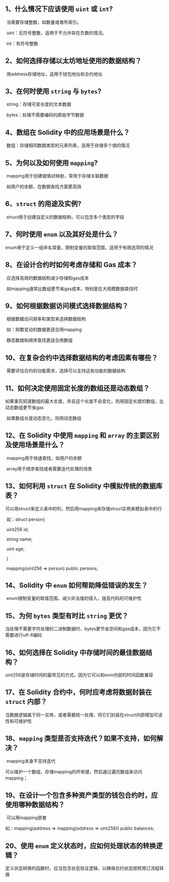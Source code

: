 ## 1、什么情况下应该使用 `uint` 或 `int`?

​	当需要存储整数，如数量或者所索引。

​	uint：无符号整数，适用于不允许存在负数的情况。

​	int：有符号整数

## 2、如何选择存储以太坊地址使用的数据结构？

​	用address存储地址，适用于钱包地址和合约地址

## 3、在何时使用 `string` 与 `bytes`?

​	string：存储可变长度的文本数据

​	bytes：处理不需要编码的原始字节数据

## 4、数组在 Solidity 中的应用场景是什么？

​	数组：存储相同数据类型的元素列表，适用于存储多个值的情况

## 5、为何以及如何使用 `mapping`?

​	mapping用于创建键值对映射，常用于存储关联数据

​	如用户的余额，在数据查找方面更高效

## 6、`struct` 的用途及实例?

​	struct用于创建自定义的数据结构，可以包含多个类型的字段

## 7、何时使用 `enum` 以及其好处是什么？

​	enum用于定义一组命名常量，限制变量的取值范围，适用于有限选项的情况

## 8、在设计合约时如何考虑存储和 Gas 成本？

​	应选择高效的数据结构减少存储和gas成本

​	如mapping通常比数组更节省gas成本，特别是在大规模数据查找时

## 9、如何根据数据访问模式选择数据结构？

​	根据数据访问频率和类型来选择数据结构

​	如：频繁变动的数据更适合用mapping

​		静态数据和顺序查找更适合用数组

## 10、在复杂合约中选择数据结构的考虑因素有哪些？

​	需要评估合约的功能需求，选择可以支持这些功能的数据结构

## 11、如何决定使用固定长度的数组还是动态数组？

​	如果事先知道数组的最大长度，并且这个长度不会变化，则用固定长度的数组，比动态数组更节省gas

​	如果数组长度动态变化，则用动态数组

## 12、在 Solidity 中使用 `mapping` 和 `array` 的主要区别及使用场景是什么？

​	mapping用于快速查找，如用户的余额

​	array用于顺序查找或者需要迭代处理的场景

## 13、如何利用 `struct` 在 Solidity 中模拟传统的数据库表？

​	可以用struct来定义表中的列，然后用mapping来存储struct实例来模拟表中的行

​	如：struct person{

​			uint256 id;

​			string name;

​			uint age;

​		}

​		mapping(uint256 => person) public persons;

## 14、Solidity 中 `enum` 如何帮助降低错误的发生？

​	enum限制变量的取值范围，减少非法值的侵入，提高代码的可维护性

## 15、为何 `bytes` 类型有时比 `string` 更优？

​	当处理不需要字符处理的二进制数据时，bytes更节省空间和gas成本，因为它不需要进行utf-8编码

## 16、如何选择在 Solidity 中存储时间的最佳数据结构？

​	uint256是存储时间的最常见的方式，因为它可以和evm内部的时间函数兼容

## 17、在 Solidity 合约中，何时应考虑将数据封装在 `struct` 内部？

​	当数据逻辑属于同一实体，或者需要统一处理，将它们封装在struct内部增加可读性和可维护性

## 18、`mapping` 类型是否支持迭代？如果不支持，如何解决？

​	mapping本身不支持迭代

​	可以维护一个数组，存储mapping的所有键，然后通过遍历数组来访问mapping；

## 19、在设计一个包含多种资产类型的钱包合约时，应使用哪种数据结构？

​	可以用mapping嵌套

如：mapping(address => mapping(address => uint256)) public balances;

## 20、使用 `enum` 定义状态时，应如何处理状态的转换逻辑？

​	定义状态转换的函数时，应当包含状态验证逻辑，以确保合约状态按照预订流程转换



